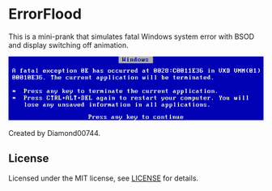 # ErrorFlood

This is a mini-prank that simulates fatal Windows system error with BSOD and
display switching off animation. 

![BSOD GIF](https://raw.githubusercontent.com/diamond00744/errorflood/master/images/bsod.gif)

Created by Diamond00744.

## License
Licensed under the MIT license, see [LICENSE](https://github.com/diamond00744/errorflood/blob/master/LICENSE) for details.